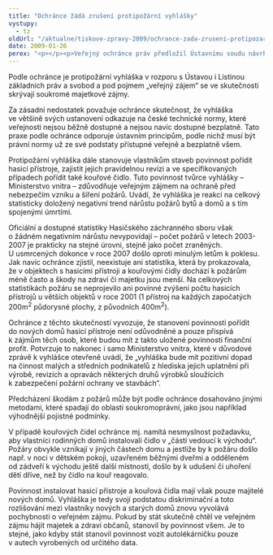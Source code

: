 ```yaml
---
title: "Ochránce žádá zrušení protipožární vyhlášky"
vystupy:
  - tz
oldUrl: "/aktualne/tiskove-zpravy-2009/ochrance-zada-zruseni-protipozarni-vyhlasky"
date: 2009-01-26
perex: "<p></p><p>Veřejný ochránce práv předložil Ústavnímu soudu návrh na zrušení vyhlášky č. 23/2008 Sb., o technických podmínkách požární ochrany staveb („protipožární vyhláška“), vydané Ministerstvem vnitra a účinné od 1. července 2008. Tato vyhláška mj. stanovuje povinnost vybavit nové domy hasicími přístroji a u vybraných objektů i kouřovými čidly.</p>"
---
```


<!-- imported from the old website -->

<p class="Normln-web" style="TEXT-DECORATION: none">Podle ochránce je protipožární vyhláška v rozporu s Ústavou i Listinou základních práv a svobod a pod pojmem „veřejný zájem“ se ve skutečnosti skrývají soukromé majetkové zájmy.</p><p class="Normln-web" style="TEXT-DECORATION: none">Za zásadní nedostatek považuje ochránce skutečnost, že vyhláška ve většině svých ustanovení odkazuje na české technické normy, které veřejnosti nejsou běžně dostupné a nejsou navíc dostupné bezplatně. Tato praxe podle ochránce odporuje ústavním principům, podle nichž musí být právní normy už ze své podstaty přístupné veřejně a bezplatně všem.</p><p class="Normln-web" style="TEXT-DECORATION: none">Protipožární vyhláška dále stanovuje vlastníkům staveb povinnost pořídit hasicí přístroje, zajistit jejich pravidelnou revizi a ve specifikovaných případech pořídit také kouřové čidlo. Tuto povinnost tvůrce vyhlášky – Ministerstvo vnitra – zdůvodňuje veřejným zájmem na ochraně před nebezpečím vzniku a šíření požárů. Uvádí, že vyhláška je reakcí na celkový statisticky doložený negativní trend nárůstu požárů bytů a domů a s tím spojenými úmrtími.</p><p class="Normln-web" style="TEXT-DECORATION: none">Oficiální a dostupné statistiky Hasičského záchranného sboru však o žádném negativním nárůstu nevypovídají – počet požárů v letech 2003-2007 je prakticky na stejné úrovni, stejně jako počet zraněných. U usmrcených dokonce v roce 2007 došlo oproti minulým letům k poklesu. Jak navíc ochránce zjistil, neexistuje ani statistika, která by prokazovala, že v objektech s hasicími přístroji a kouřovými čidly dochází k požárům méně často a škody na zdraví či majetku jsou menší. Na celkových statistikách požáru se neprojevilo ani povinné zvýšení počtu hasicích přístrojů u větších objektů v roce 2001 (1 přístroj na každých započatých 200m<sup>2</sup> půdorysné plochy, z původních 400m<sup>2</sup>).</p><p class="Normln-web" style="TEXT-DECORATION: none">Ochránce z těchto skutečností vyvozuje, že stanovení povinnosti pořídit do nových domů hasicí přístroje není odůvodněné a pouze přispívá k zájmům těch osob, které budou mít z takto uložené povinnosti finanční profit. Potvrzuje to nakonec i samo Ministerstvo vnitra, které v důvodové zprávě k vyhlášce otevřeně uvádí, že „vyhláška bude mít pozitivní dopad na činnost malých a středních podnikatelů z hlediska jejich uplatnění při výrobě, revizích a opravách některých druhů výrobků sloužících k zabezpečení požární ochrany ve stavbách“.</p><p class="Normln-web" style="TEXT-DECORATION: none">Předcházení škodám z požárů může být podle ochránce dosahováno jinými metodami, které spadají do oblasti soukromoprávní, jako jsou například výhodnější pojistné podmínky.</p><p class="Normln-web" style="TEXT-DECORATION: none">V případě kouřových čidel ochránce mj. namítá nesmyslnost požadavku, aby vlastníci rodinných domů instalovali čidlo v „části vedoucí k východu“. Požáry obvykle vznikají v jiných částech domu a jestliže by k požáru došlo např. v noci v dětském pokoji, uzavřeném běžnými dveřmi a odděleném od zádveří k východu ještě další místností, došlo by k udušení či uhoření dětí dříve, než by čidlo na kouř reagovalo.</p><p class="Normln-web" style="TEXT-DECORATION: none">Povinnost instalovat hasicí přístroje a kouřová čidla mají však pouze majitelé nových domů. Vyhláška je tedy svojí podstatou diskriminační a toto rozlišování mezi vlastníky nových a starých domů znovu vyvolává pochybnosti o veřejném zájmu. Pokud by stát skutečně chtěl ve veřejném zájmu hájit majetek a zdraví občanů, stanovil by povinnost všem. Je to stejné, jako kdyby stát stanovil povinnost vozit autolékárničku pouze v autech vyrobených od určitého data.</p>
